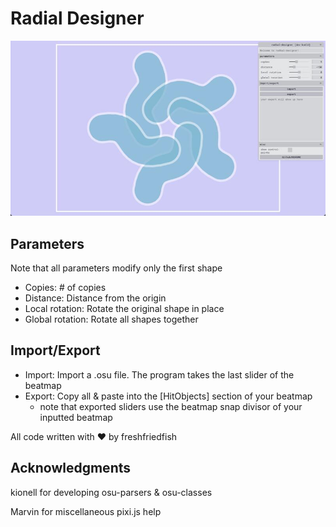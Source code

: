 # Radial Designer
![alt text](https://github.com/freshfriedfish/radial-designer/blob/master/public/cool%20thumb%201.jpg?raw=true)

## Parameters
Note that all parameters modify only the first shape
- Copies: # of copies
- Distance: Distance from the origin
- Local rotation: Rotate the original shape in place
- Global rotation: Rotate all shapes together

## Import/Export

- Import: Import a .osu file. The program takes the last slider of the beatmap
- Export: Copy all & paste into the [HitObjects] section of your beatmap
  - note that exported sliders use the beatmap snap divisor of your inputted beatmap

All code written with ❤️ by freshfriedfish
## Acknowledgments
kionell for developing osu-parsers & osu-classes

Marvin for miscellaneous pixi.js help
